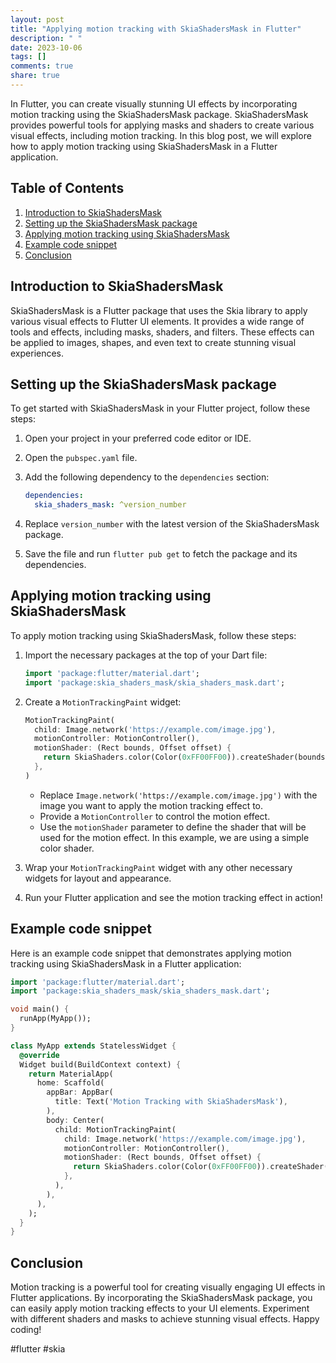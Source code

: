 ```yaml
---
layout: post
title: "Applying motion tracking with SkiaShadersMask in Flutter"
description: " "
date: 2023-10-06
tags: []
comments: true
share: true
---
```


In Flutter, you can create visually stunning UI effects by incorporating motion tracking using the SkiaShadersMask package. SkiaShadersMask provides powerful tools for applying masks and shaders to create various visual effects, including motion tracking. In this blog post, we will explore how to apply motion tracking using SkiaShadersMask in a Flutter application.

## Table of Contents
1. [Introduction to SkiaShadersMask](#introduction-to-skiashadersmask)
2. [Setting up the SkiaShadersMask package](#setting-up-the-skiashadersmask-package)
3. [Applying motion tracking using SkiaShadersMask](#applying-motion-tracking-using-skiashadersmask)
4. [Example code snippet](#example-code-snippet)
5. [Conclusion](#conclusion)

## Introduction to SkiaShadersMask

SkiaShadersMask is a Flutter package that uses the Skia library to apply various visual effects to Flutter UI elements. It provides a wide range of tools and effects, including masks, shaders, and filters. These effects can be applied to images, shapes, and even text to create stunning visual experiences.

## Setting up the SkiaShadersMask package

To get started with SkiaShadersMask in your Flutter project, follow these steps:

1. Open your project in your preferred code editor or IDE.
2. Open the `pubspec.yaml` file.
3. Add the following dependency to the `dependencies` section:

   ```yaml
   dependencies:
     skia_shaders_mask: ^version_number
   ```

4. Replace `version_number` with the latest version of the SkiaShadersMask package.
5. Save the file and run `flutter pub get` to fetch the package and its dependencies.

## Applying motion tracking using SkiaShadersMask

To apply motion tracking using SkiaShadersMask, follow these steps:

1. Import the necessary packages at the top of your Dart file:

   ```dart
   import 'package:flutter/material.dart';
   import 'package:skia_shaders_mask/skia_shaders_mask.dart';
   ```

2. Create a `MotionTrackingPaint` widget:

   ```dart
   MotionTrackingPaint(
     child: Image.network('https://example.com/image.jpg'),
     motionController: MotionController(),
     motionShader: (Rect bounds, Offset offset) {
       return SkiaShaders.color(Color(0xFF00FF00)).createShader(bounds);
     },
   )
   ```

   - Replace `Image.network('https://example.com/image.jpg')` with the image you want to apply the motion tracking effect to.
   - Provide a `MotionController` to control the motion effect.
   - Use the `motionShader` parameter to define the shader that will be used for the motion effect. In this example, we are using a simple color shader.

3. Wrap your `MotionTrackingPaint` widget with any other necessary widgets for layout and appearance.

4. Run your Flutter application and see the motion tracking effect in action!

## Example code snippet

Here is an example code snippet that demonstrates applying motion tracking using SkiaShadersMask in a Flutter application:

```dart
import 'package:flutter/material.dart';
import 'package:skia_shaders_mask/skia_shaders_mask.dart';

void main() {
  runApp(MyApp());
}

class MyApp extends StatelessWidget {
  @override
  Widget build(BuildContext context) {
    return MaterialApp(
      home: Scaffold(
        appBar: AppBar(
          title: Text('Motion Tracking with SkiaShadersMask'),
        ),
        body: Center(
          child: MotionTrackingPaint(
            child: Image.network('https://example.com/image.jpg'),
            motionController: MotionController(),
            motionShader: (Rect bounds, Offset offset) {
              return SkiaShaders.color(Color(0xFF00FF00)).createShader(bounds);
            },
          ),
        ),
      ),
    );
  }
}
```

## Conclusion

Motion tracking is a powerful tool for creating visually engaging UI effects in Flutter applications. By incorporating the SkiaShadersMask package, you can easily apply motion tracking effects to your UI elements. Experiment with different shaders and masks to achieve stunning visual effects. Happy coding!

#flutter #skia